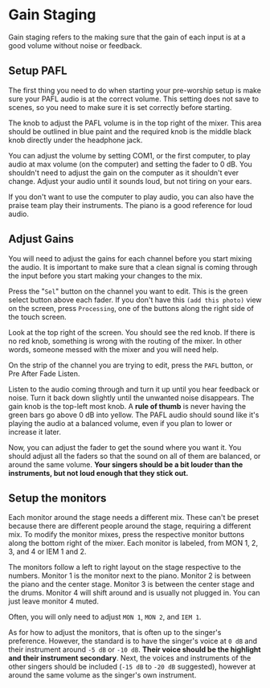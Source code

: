 # Gain Staging

Gain staging refers to the making sure that the gain of each input is at a good volume without noise or feedback.

## Setup PAFL

The first thing you need to do when starting your pre-worship setup is make sure your PAFL audio is at the correct volume. This setting does not save to scenes, so you need to make sure it is set correctly before starting.

The knob to adjust the PAFL volume is in the top right of the mixer. This area should be outlined in blue paint and the required knob is the middle black knob directly under the headphone jack.

You can adjust the volume by setting COM1, or the first computer, to play audio at max volume (on the computer) and setting the fader to 0 dB. You shouldn't need to adjust the gain on the computer as it shouldn't ever change. Adjust your audio until it sounds loud, but not tiring on your ears.

If you don't want to use the computer to play audio, you can also have the praise team play their instruments. The piano is a good reference for loud audio.

## Adjust Gains

You will need to adjust the gains for each channel before you start mixing the audio. It is important to make sure that a clean signal is coming through the input before you start making your changes to the mix.

Press the "`Sel`" button on the channel you want to edit. This is the green select button above each fader. If you don't have this `(add this photo)` view on the screen, press `Processing`, one of the buttons along the right side of the touch screen.

Look at the top right of the screen. You should see the red knob. If there is no red knob, something is wrong with the routing of the mixer. In other words, someone messed with the mixer and you will need help.

On the strip of the channel you are trying to edit, press the `PAFL` button, or Pre After Fade Listen.

Listen to the audio coming through and turn it up until you hear feedback or noise. Turn it back down slightly until the unwanted noise disappears. The gain knob is the top-left most knob. A **rule of thumb** is never having the green bars go above 0 dB into yellow. The PAFL audio should sound like it's playing the audio at a balanced volume, even if you plan to lower or increase it later.

Now, you can adjust the fader to get the sound where you want it. You should adjust all the faders so that the sound on all of them are balanced, or around the same volume. **Your singers should be a bit louder than the instruments, but not loud enough that they stick out.**

## Setup the monitors

Each monitor around the stage needs a different mix. These can't be preset because there are different people around the stage, requiring a different mix. To modify the monitor mixes, press the respective monitor buttons along the bottom right of the mixer. Each monitor is labeled, from MON 1, 2, 3, and 4 or IEM 1 and 2.

The monitors follow a left to right layout on the stage respective to the numbers. Monitor 1 is the monitor next to the piano. Monitor 2 is between the piano and the center stage. Monitor 3 is between the center stage and the drums. Monitor 4 will shift around and is usually not plugged in. You can just leave monitor 4 muted.

Often, you will only need to adjust `MON 1`, `MON 2`, and `IEM 1`. 

As for how to adjust the monitors, that is often up to the singer's preference. However, the standard is to have the singer's voice at `0 dB` and their instrument around `-5 dB` or `-10 dB`. **Their voice should be the highlight and their instrument secondary**. Next, the voices and instruments of the other singers should be included (`-15 dB` to `-20 dB` suggested), however at around the same volume as the singer's own instrument. 